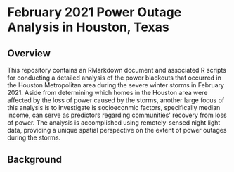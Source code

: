 # February 2021 Power Outage Analysis in Houston, Texas
## Overview
This repository contains an RMarkdown document and associated R scripts for conducting a detailed analysis of the power blackouts that occurred in the Houston Metropolitan area during the severe winter storms in February 2021. Aside from determining which homes in the Houston area were affected by the loss of power caused by the storms, another large focus of this analysis is to investigate is socioeconmic factors, specifically median income, can serve as predictors regarding communities' recovery from loss of power. The analysis is accomplished using remotely-sensed night light data, providing a unique spatial perspective on the extent of power outages during the storms.

## Background
